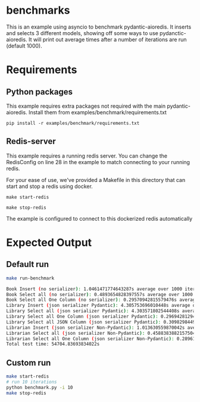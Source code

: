 # benchmarks

This is an example using asyncio to benchmark pydantic-aioredis. It inserts and selects 3 different models, showing off some
ways to use pydanctic-aioredis. It will print out average times after a number of iterations are run (default 1000).

# Requirements

## Python packages

This example requires extra packages not required with the main pydantic-aioredis. Install them from examples/benchmark/requirements.txt

`pip install -r examples/benchmark/requirements.txt`

## Redis-server

This example requires a running redis server. You can change the RedisConfig on line 28 in the example to match connecting to your running redis.

For your ease of use, we've provided a Makefile in this directory that can start and stop a redis using docker.

`make start-redis`

`make stop-redis`

The example is configured to connect to this dockerized redis automatically

# Expected Output

## Default run

```bash
make run-benchmark

Book Insert (no serializer): 1.0461471774643287s average over 1000 iterations (0.9558884462354703 it/s)
Book Select all (no serializer): 0.4893654828397557s average over 1000 iterations (2.0434624734811 it/s)
Book Select all One Column (no serializer): 0.29570942815579476s average over 1000 iterations (3.381698061629436 it/s)
Library Insert (json serializer Pydantic): 4.305753696010448s average over 1000 iterations (0.23224737655722458 it/s)
Library Select all (json serializer Pydantic): 4.303571802544408s average over 1000 iterations (0.23236512503608478 it/s)
Library Select all One Column (json serializer Pydantic): 0.29694281294289976s average over 1000 iterations (3.3676518050372675 it/s)
Library Select all JSON Column (json serializer Pydantic): 0.30982984498888255s average over 1000 iterations (3.2275780276618686 it/s)
Librarian Insert (json serializer Non-Pydantic): 1.013630559870042s average over 1000 iterations (0.9865527338956814 it/s)
Librarian Select all (json serializer Non-Pydantic): 0.45883838821575046s average over 1000 iterations (2.179416600011658 it/s)
Librarian Select all One Column (json serializer Non-Pydantic): 0.289615185608156s average over 1000 iterations (3.4528576182914024 it/s)
Total test time: 54704.83693834022s
```

## Custom run

```bash
make start-redis
# run 10 iterations
python benchmark.py -i 10
make stop-redis
```
